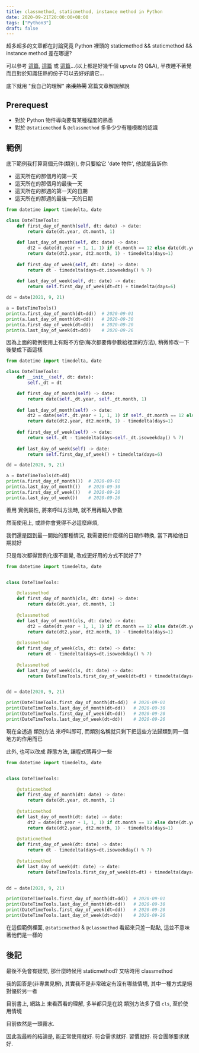 ```yaml
---
title: classmethod, staticmethod, instance method in Python
date: 2020-09-21T20:00:00+08:00
tags: ["Python3"]
draft: false
---
```


超多超多的文章都在討論究竟 Python 裡頭的 staticmethod && staticmethod && instance method 差在哪邊?

可以參考 [這篇](https://stackoverflow.com/questions/136097/difference-between-staticmethod-and-classmethod), [這篇](https://stackoverflow.com/questions/12179271/meaning-of-classmethod-and-staticmethod-for-beginner) 或 [這篇](https://stackoverflow.com/questions/12179271/meaning-of-classmethod-and-staticmethod-for-beginner/12179752#12179752)...(以上都是好幾千個 upvote 的 Q&A), 半夜睡不著覺 而且對於知識狂熱的份子可以去好好讀它...

底下就用 "我自己的理解" ~~來湊熱鬧~~ 寫篇文章解說解說

<!--more-->


## Prerequest

- 對於 Python 物件導向要有某種程度的熟悉
- 對於 `@staticmethod` & `@classmethod` 多多少少有種模糊的認識


## 範例

底下範例我打算寫個元件(類別), 你只要給它 'date 物件', 他就能告訴你:

- 這天所在的那個月的第一天
- 這天所在的那個月的最後一天
- 這天所在的那週的第一天的日期
- 這天所在的那週的最後一天的日期

```python
from datetime import timedelta, date

class DateTimeTools:
    def first_day_of_month(self, dt: date) -> date:
        return date(dt.year, dt.month, 1)
    
    def last_day_of_month(self, dt: date) -> date:
        dt2 = date(dt.year + 1, 1, 1) if dt.month == 12 else date(dt.year, dt.month + 1, 1)
        return date(dt2.year, dt2.month, 1) - timedelta(days=1)
    
    def first_day_of_week(self, dt: date) -> date:
        return dt - timedelta(days=dt.isoweekday() % 7)
    
    def last_day_of_week(self, dt: date) -> date:
        return self.first_day_of_week(dt=dt) + timedelta(days=6)

dd = date(2021, 9, 21)

a = DateTimeTools()
print(a.first_day_of_month(dt=dd))  # 2020-09-01
print(a.last_day_of_month(dt=dd))   # 2020-09-30
print(a.first_day_of_week(dt=dd))   # 2020-09-20
print(a.last_day_of_week(dt=dd))    # 2020-09-26
```

因為上面的範例使用上有點不方便(每次都要傳參數給裡頭的方法), 稍微修改一下後變成下面這樣

```python
from datetime import timedelta, date

class DateTimeTools:
    def __init__(self, dt: date):
        self._dt = dt

    def first_day_of_month(self) -> date:
        return date(self._dt.year, self._dt.month, 1)
    
    def last_day_of_month(self) -> date:
        dt2 = date(self._dt.year + 1, 1, 1) if self._dt.month == 12 else date(self._dt.year, self._dt.month + 1, 1)
        return date(dt2.year, dt2.month, 1) - timedelta(days=1)
    
    def first_day_of_week(self) -> date:
        return self._dt - timedelta(days=self._dt.isoweekday() % 7)
    
    def last_day_of_week(self) -> date:
        return self.first_day_of_week() + timedelta(days=6)

dd = date(2020, 9, 21)

a = DateTimeTools(dt=dd)
print(a.first_day_of_month())  # 2020-09-01
print(a.last_day_of_month())   # 2020-09-30
print(a.first_day_of_week())   # 2020-09-20
print(a.last_day_of_week())    # 2020-09-26
```

善用 實例屬性, 將來呼叫方法時, 就不用再輸入參數

然而使用上, 或許你會覺得不必這麼麻煩, 

我們還是回到最一開始的那種情況, 我需要把什麼樣的日期作轉換, 當下再給他日期就好

只是每次都得實例化很不直覺, 改成更好用的方式不就好了?

```python
from datetime import timedelta, date


class DateTimeTools:

    @classmethod
    def first_day_of_month(cls, dt: date) -> date:
        return date(dt.year, dt.month, 1)
    
    @classmethod
    def last_day_of_month(cls, dt: date) -> date:
        dt2 = date(dt.year + 1, 1, 1) if dt.month == 12 else date(dt.year, dt.month + 1, 1)
        return date(dt2.year, dt2.month, 1) - timedelta(days=1)
    
    @classmethod
    def first_day_of_week(cls, dt: date) -> date:
        return dt - timedelta(days=dt.isoweekday() % 7)
    
    @classmethod
    def last_day_of_week(cls, dt: date) -> date:
        return DateTimeTools.first_day_of_week(dt=dt) + timedelta(days=6)


dd = date(2020, 9, 21)

print(DateTimeTools.first_day_of_month(dt=dd))  # 2020-09-01
print(DateTimeTools.last_day_of_month(dt=dd))   # 2020-09-30
print(DateTimeTools.first_day_of_week(dt=dd))   # 2020-09-20
print(DateTimeTools.last_day_of_week(dt=dd))    # 2020-09-26
```

現在全透過 類別方法 來呼叫即可, 而類別名稱就只剩下把這些方法歸類到同一個地方的作用而已

此外, 也可以改成 靜態方法, 讓程式碼再少一些

```python
from datetime import timedelta, date


class DateTimeTools:

    @staticmethod
    def first_day_of_month(dt: date) -> date:
        return date(dt.year, dt.month, 1)
    
    @staticmethod
    def last_day_of_month(dt: date) -> date:
        dt2 = date(dt.year + 1, 1, 1) if dt.month == 12 else date(dt.year, dt.month + 1, 1)
        return date(dt2.year, dt2.month, 1) - timedelta(days=1)
    
    @staticmethod
    def first_day_of_week(dt: date) -> date:
        return dt - timedelta(days=dt.isoweekday() % 7)
    
    @staticmethod
    def last_day_of_week(dt: date) -> date:
        return DateTimeTools.first_day_of_week(dt=dt) + timedelta(days=6)


dd = date(2020, 9, 21)

print(DateTimeTools.first_day_of_month(dt=dd))  # 2020-09-01
print(DateTimeTools.last_day_of_month(dt=dd))   # 2020-09-30
print(DateTimeTools.first_day_of_week(dt=dd))   # 2020-09-20
print(DateTimeTools.last_day_of_week(dt=dd))    # 2020-09-26
```

在這個範例裡面, `@staticmethod` & `@classmethod` 看起來只差一點點, 這並不意味著他們是一樣的


## 後記

最後不免會有疑問, 那什麼時候用 staticmethod? 又啥時用 classmethod

我的回答是(非專業見解), 其實我不是非常確定有沒有哪些情境, 其中一種方式是絕對優於另一者

目前書上, 網路上 東看西看的理解, 多半都只是在說 類別方法多了個 `cls`, 至於使用情境

目前依然是一頭霧水. 

因此我最終的結論是, 能正常使用就好. 符合需求就好. 習慣就好. 符合團隊要求就好.
